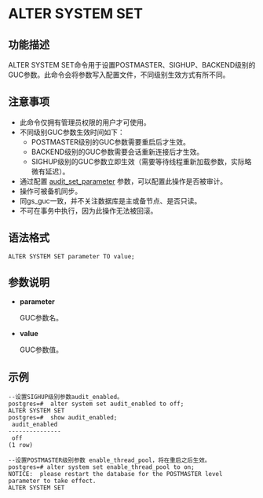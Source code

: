 # ALTER SYSTEM SET<a name="ZH-CN_TOPIC_0264275808"></a>

## 功能描述<a name="zh-cn_topic_0237122075_zh-cn_topic_0059778605_s40bbf40e12d1487aaca3ddd1b9bb55e0"></a>

ALTER SYSTEM SET命令用于设置POSTMASTER、SIGHUP、BACKEND级别的GUC参数。此命令会将参数写入配置文件，不同级别生效方式有所不同。

## 注意事项<a name="zh-cn_topic_0237122075_zh-cn_topic_0059778605_s16279beb536e4281b8403ab11195cb3a"></a>

-   此命令仅拥有管理员权限的用户才可使用。
-   不同级别GUC参数生效时间如下：
    -   POSTMASTER级别的GUC参数需要重启后才生效。
    -   BACKEND级别的GUC参数需要会话重新连接后才生效。
    -   SIGHUP级别的GUC参数立即生效（需要等待线程重新加载参数，实际略微有延迟）。
-   通过配置  [audit\_set\_parameter](zh-cn_topic_0242371537.md#zh-cn_topic_0237124747_zh-cn_topic_0059777487_sc59738d0efe94f909306fde1f3d04f1e)  参数，可以配置此操作是否被审计。
-   操作可被备机同步。
-   同gs\_guc一致，并不关注数据库是主或备节点、是否只读。
-   不可在事务中执行，因为此操作无法被回滚。

## 语法格式<a name="zh-cn_topic_0237122075_zh-cn_topic_0059778605_s3b7743fa7cab42718575f7194d1112ba"></a>

```
ALTER SYSTEM SET parameter TO value;
```

## 参数说明<a name="zh-cn_topic_0237122075_zh-cn_topic_0059778605_sa834b01395fd4366a5dce7a64ad867b6"></a>

-   **parameter**

    GUC参数名。

-   **value**

    GUC参数值。


## 示例<a name="section49061716194314"></a>

```
--设置SIGHUP级别参数audit_enabled。
postgres=#  alter system set audit_enabled to off;
ALTER SYSTEM SET
postgres=#  show audit_enabled;
 audit_enabled
---------------
 off
(1 row)

--设置POSTMASTER级别参数 enable_thread_pool，将在重启之后生效。
postgres=# alter system set enable_thread_pool to on;
NOTICE:  please restart the database for the POSTMASTER level parameter to take effect.
ALTER SYSTEM SET
```

